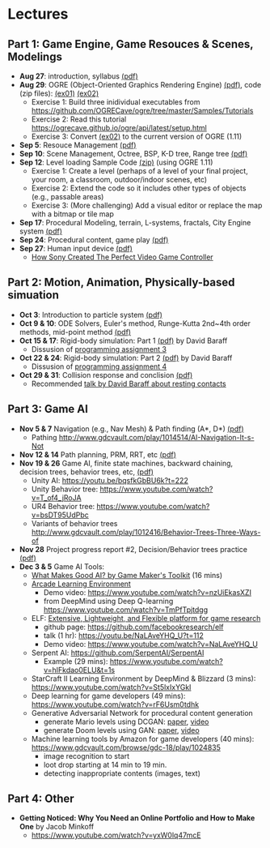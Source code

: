 # Lectures

## Part 1: Game Engine, Game Resouces & Scenes, Modelings

- **Aug 27**: introduction, syllabus [(pdf)](01-overview.pdf)
- **Aug 29**: OGRE (Object-Oriented Graphics Rendering Engine) [(pdf)](02-OGRE.pdf), code (zip files): [(ex01)](CS425App-01-Tutorial%201.zip) [(ex02)](CS425App-02-Simple%20Scene.zip)
  - Exercise 1: Build three inidividual executables from https://github.com/OGRECave/ogre/tree/master/Samples/Tutorials
  - Exercise 2: Read this tutorial https://ogrecave.github.io/ogre/api/latest/setup.html
  - Exercise 3: Convert [(ex02)](CS425App-02-Simple%20Scene.zip) to the current version of OGRE (1.11)
- **Sep 5**: Resouce Management [(pdf)](03-Level%20Loading.pdf)
- **Sep 10**: Scene Management, Octree, BSP, K-D tree, Range tree [(pdf)](04-Scene-Management.pdf)
- **Sep 12**: Level loading Sample Code [(zip)](05-Level%20Loading.zip) (using OGRE 1.11)
  - Exercise 1: Create a level (perhaps of a level of your final project, your room, a classroom, outdoor/indoor scenes, etc)
  - Exercise 2: Extend the code so it includes other types of objects (e.g., passable areas)
  - Exercise 3: (More challenging) Add a visual editor or replace the map with a bitmap or tile map
- **Sep 17**: Procedural Modeling, terrain, L-systems, fractals, City Engine system [(pdf)](06-Procedural-modeling.pdf)
- **Sep 24**: Procedural content, game play [(pdf)](07-procedural-content.pdf)
- **Sep 27**: Human input device [(pdf)](08-HID.pdf)
  - [How Sony Created The Perfect Video Game Controller](https://www.youtube.com/watch?v=3Hm9924cvLI)

## Part 2: Motion, Animation, Physically-based simuation
- **Oct 3**: Introduction to particle system [(pdf)](09-particle-sys.pdf)
- **Oct 9 & 10**: ODE Solvers, Euler's method, Runge-Kutta 2nd~4th order methods, mid-point method [(pdf)](10-ODE.pdf)
- **Oct 15 & 17**: Rigid-body simulation: Part 1 [(pdf)](notesd1.pdf) by David Baraff
  - Dissusion of [programming assignment 3](../assignments/PA03)
- **Oct 22 & 24**: Rigid-body simulation: Part 2 [(pdf)](notesd2.pdf) by David Baraff
  - Dissusion of [programming assignment 4](../assignments/PA4)
- **Oct 29 & 31**: Collision response and conclision [(pdf)](13-rigid-body-collision-response.pdf)
  - Recommended [talk by David Baraff about resting contacts](https://www.youtube.com/watch?v=vNTHveVpDDc)

## Part 3: Game AI
- **Nov 5 & 7** Navigation (e.g., Nav Mesh) & Path finding (A*, D*) [(pdf)](15-Pathfinding.pdf)
  - Pathing http://www.gdcvault.com/play/1014514/AI-Navigation-It-s-Not 
- **Nov 12 & 14**  Path planning, PRM, RRT, etc [(pdf)](16-PathPlanning.pdf)
- **Nov 19 & 26**  Game AI, finite state machines, backward chaining, decision trees, behavior trees, etc, [(pdf)](17-AI.pdf)
  - Unity AI: https://youtu.be/bqsfkGbBU6k?t=222
  - Unity Behavior tree: https://www.youtube.com/watch?v=T_of4_jRoJA
  - UR4 Behavior tree: https://www.youtube.com/watch?v=bsDT95UdPbc
  - Variants of behavior trees http://www.gdcvault.com/play/1012416/Behavior-Trees-Three-Ways-of 
- **Nov 28** Project progress report #2, Decision/Behavior trees practice [(pdf)](18-AI-practice.pptx)
- **Dec 3 & 5** Game AI Tools:
  - [What Makes Good AI? by Game Maker's Toolkit](https://www.youtube.com/watch?v=9bbhJi0NBkk) (16 mins)
  - [Arcade Learning Environment](https://github.com/mgbellemare/Arcade-Learning-Environment)
    - Demo video: https://www.youtube.com/watch?v=nzUiEkasXZI
    - from DeepMind using Deep Q-learning https://www.youtube.com/watch?v=TmPfTpjtdgg
  - ELF: [Extensive, Lightweight, and Flexible platform for game research](https://code.fb.com/ml-applications/introducing-elf-an-extensive-lightweight-and-flexible-platform-for-game-research/)
    - github page: https://github.com/facebookresearch/elf
    - talk (1 hr): https://youtu.be/NaLAveYHQ_U?t=112
    - Demo video: https://www.youtube.com/watch?v=NaLAveYHQ_U
  - Serpent AI: https://github.com/SerpentAI/SerpentAI
    - Example (29 mins): https://www.youtube.com/watch?v=hIFkdao0ELU&t=1s
  - StarCraft II Learning Environment by DeepMind & Blizzard (3 mins): https://www.youtube.com/watch?v=St5lxIxYGkI
  - Deep learning for game developers (49 mins): https://www.youtube.com/watch?v=rF6Usm0tdhk
  - Generative Adversarial Network for procedural content generation
    - generate Mario levels using DCGAN: [paper](https://arxiv.org/pdf/1805.00728.pdf), [video](https://www.youtube.com/watch?v=NObqDuPuk7Q)
    - generate Doom levels using GAN: [paper](https://arxiv.org/pdf/1804.09154.pdf), [video](https://www.youtube.com/watch?v=K32FZ-tjQP4)
  - Machine learning tools by Amazon for game developers (40 mins): https://www.gdcvault.com/browse/gdc-18/play/1024835
    - image recognition to start
    - loot drop starting at 14 min to 19 min.
    - detecting inappropriate contents (images, text)
## Part 4: Other
- **Getting Noticed: Why You Need an Online Portfolio and How to Make One** by Jacob Minkoff
  - https://www.youtube.com/watch?v=yxW0lq47mcE



